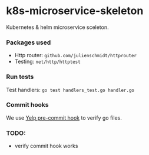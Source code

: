 # k8s-microservice-skeleton
Kubernetes &amp; helm microservice sceleton.

### Packages used
* Http router: `github.com/julienschmidt/httprouter`
* Testing: `net/http/httptest`

### Run tests
Test handlers: `go test handlers_test.go handler.go `

### Commit hooks
We use [Yelp pre-commit hook](http://pre-commit.com/) to verify go files.

### TODO:
* verify commit hook works
